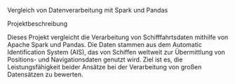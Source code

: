 Vergleich von Datenverarbeitung mit Spark und Pandas

Projektbeschreibung

Dieses Projekt vergleicht die Verarbeitung von Schifffahrtsdaten mithilfe von Apache Spark und Pandas. Die Daten stammen aus dem Automatic Identification System (AIS), das von Schiffen weltweit zur Übermittlung von Positions- und Navigationsdaten genutzt wird. Ziel ist es, die Leistungsfähigkeit beider Ansätze bei der Verarbeitung von großen Datensätzen zu bewerten.


